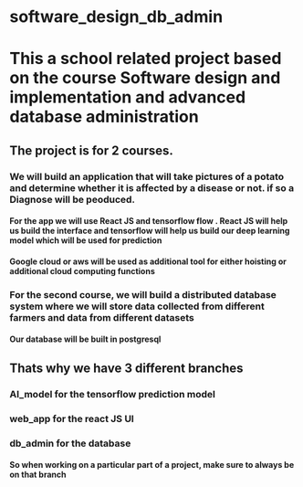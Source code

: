 # software_design_db_admin

# This a school related project based on the course Software design and implementation and advanced database administration

## The project is for 2 courses.

### We will build an application that will take pictures of a potato and determine whether it is affected by a disease or not. if so a Diagnose will be peoduced. 

#### For the app we will use React JS and tensorflow flow . React JS will help us build the interface and tensorflow will help us build our deep learning model which will be used for prediction
#### Google cloud or aws will be used as additional tool for either hoisting or additional cloud computing functions

### For the second course, we will build a distributed database system where we will store data collected from different farmers and data from different datasets

#### Our database will be built in postgresql

## Thats why we have 3 different branches
### AI_model for the tensorflow prediction model
### web_app for the react JS UI
### db_admin for the database

#### So when working on a particular part of a project, make sure to always be on that branch
